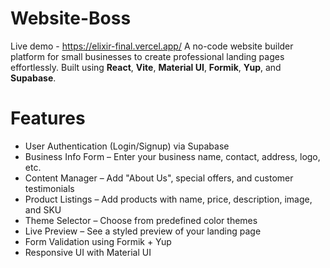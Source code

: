 # Website-Boss
Live demo - https://elixir-final.vercel.app/
A no-code website builder platform for small businesses to create professional landing pages effortlessly. Built using **React**, **Vite**, **Material UI**, **Formik**, **Yup**, and **Supabase**.



# Features

-  User Authentication (Login/Signup) via Supabase
-  Business Info Form – Enter your business name, contact, address, logo, etc.
- Content Manager – Add "About Us", special offers, and customer testimonials
- Product Listings – Add products with name, price, description, image, and SKU
- Theme Selector – Choose from predefined color themes
- Live Preview – See a styled preview of your landing page
- Form Validation using Formik + Yup
- Responsive UI with Material UI
